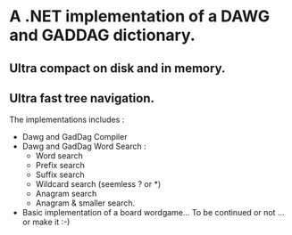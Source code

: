 # A .NET implementation of a DAWG and GADDAG dictionary. 
## Ultra compact on disk and in memory.
## Ultra fast tree navigation. 

The implementations includes : 
- Dawg and GadDag Compiler
- Dawg and GadDag Word Search : 
    - Word search
    - Prefix search
    - Suffix search 
    - Wildcard search (seemless ? or *)
    - Anagram search 
    - Anagram & smaller search.
- Basic implementation of a board wordgame... To be continued or not ... or make it :-)

